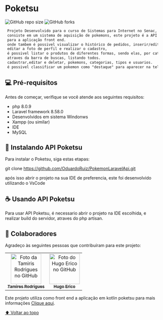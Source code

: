 # Poketsu

![GitHub repo size](https://img.shields.io/github/repo-size/OduardoRuiz/PokemonLaravelApi?style=for-the-badge)
![GitHub forks](https://img.shields.io/github/forks/OduardoRuiz/PokemonLaravelApi?style=for-the-badge)


```html
 Projeto Desenvolvido para o curso de Sistemas para Internet no Senac, no 4º semestre.
 consiste em um sistema de aquisição de pokemons, este projeto é a API que fornece informações
 para a aplicação front end.
 onde tambem é possivel visualizar o histórico de pedidos, inserir/editar o endereço de um usuário,
 editar a foto de perfil e realizar o cadastro,
 é possivel listar o produtos de diferentes formas, sendo elas, por categorias,
 atraves da barra de buscas, listando todos.
 cadastrar,editar e deletar, pokemons, categorias, tipos e usuarios.
 é possivel classificar um pokemon como "destaque" para aparecer na tela principal do app
 ```

## 💻 Pré-requisitos

Antes de começar, verifique se você atende aos seguintes requisitos:

* php 8.0.9
* Laravel framework 8.58.0
* Desenvolvidos em sistema Windonws
* Xampp (ou similar)
* IDE
* MySQL

## 🚀 Instalando API Poketsu

Para instalar o Poketsu, siga estas etapas:

git clone https://github.com/OduardoRuiz/PokemonLaravelApi.git

após isso abrir o projeto na sua IDE de preferencia, este foi desenvolvido utilizando o VsCode



## ☕ Usando API Poketsu

Para usar API Poketsu, é necessario abrir o projeto na IDE escolhida, e realizar build do servidor, atraves do php artisan.


## 🤝 Colaboradores

Agradeço às seguintes pessoas que contribuíram para este projeto:

<table>
  <tr>
    <td align="center">
      <a href="https://github.com/TamirisR">
        <img src="https://avatars.githubusercontent.com/u/60622574?v=4" width="100px;" alt="Foto da Tamiris Rodrigues no GitHub"/><br>
        <sub>
          <b>Tamires Rodrigues</b>
        </sub>
      </a>
    </td>
    <td align="center">
      <a href="https://github.com/hugoerico">
        <img src="https://avatars.githubusercontent.com/u/53500258?v=4" width="100px;" alt="Foto do Hugo Erico no GitHub"/><br>
        <sub>
          <b>Hugo Erico</b>
        </sub>
      </a>
    </td>
    
  </tr>
</table>

Este projeto utiliza como front end a aplicação em kotlin poketsu para mais informações <a href="https://github.com/OduardoRuiz/PI4pokemon">Clique aqui</a>.

[⬆ Voltar ao topo](#Poketsu)<br>
